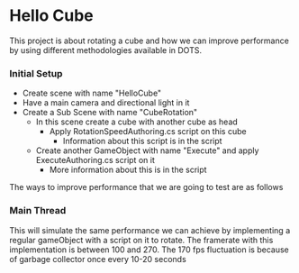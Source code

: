 # Hello Cube
This project is about rotating a cube and how we can improve performance by using different methodologies available in DOTS.

### Initial Setup
- Create scene with name "HelloCube"
- Have a main camera and directional light in it
- Create a Sub Scene with name "CubeRotation"
  - In this scene create a cube with another cube as head
    - Apply RotationSpeedAuthoring.cs script on this cube
      - Information about this script is in the script
  - Create another GameObject with name "Execute" and apply ExecuteAuthoring.cs script on it
    - More information about this is in the script


The ways to improve performance that we are going to test are as follows

### Main Thread
This will simulate the same performance we can achieve by implementing a regular gameObject with a script on it to rotate.
The framerate with this implementation is between 100 and 270. The 170 fps fluctuation is because of garbage collector once every 10-20 seconds

